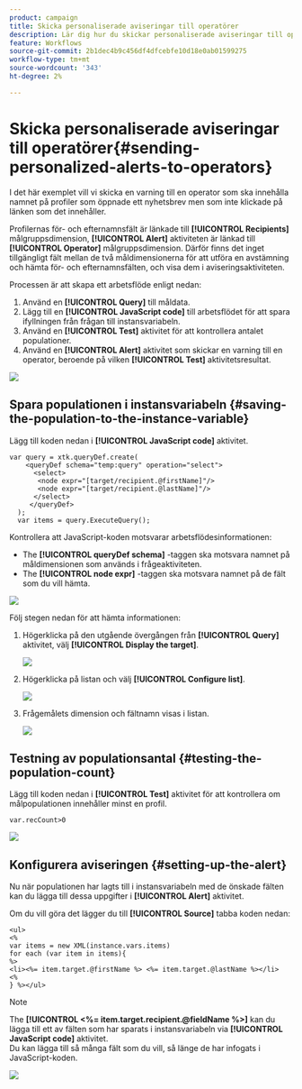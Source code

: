 ```yaml
---
product: campaign
title: Skicka personaliserade aviseringar till operatörer
description: Lär dig hur du skickar personaliserade aviseringar till operatorer
feature: Workflows
source-git-commit: 2b1dec4b9c456df4dfcebfe10d18e0ab01599275
workflow-type: tm+mt
source-wordcount: '343'
ht-degree: 2%

---
```


# Skicka personaliserade aviseringar till operatörer{#sending-personalized-alerts-to-operators}



I det här exemplet vill vi skicka en varning till en operator som ska innehålla namnet på profiler som öppnade ett nyhetsbrev men som inte klickade på länken som det innehåller.

Profilernas för- och efternamnsfält är länkade till **[!UICONTROL Recipients]** målgruppsdimension, **[!UICONTROL Alert]** aktiviteten är länkad till **[!UICONTROL Operator]** målgruppsdimension. Därför finns det inget tillgängligt fält mellan de två måldimensionerna för att utföra en avstämning och hämta för- och efternamnsfälten, och visa dem i aviseringsaktiviteten.

Processen är att skapa ett arbetsflöde enligt nedan:

1. Använd en **[!UICONTROL Query]** till måldata.
1. Lägg till en **[!UICONTROL JavaScript code]** till arbetsflödet för att spara ifyllningen från frågan till instansvariabeln.
1. Använd en **[!UICONTROL Test]** aktivitet för att kontrollera antalet populationer.
1. Använd en **[!UICONTROL Alert]** aktivitet som skickar en varning till en operator, beroende på vilken **[!UICONTROL Test]** aktivitetsresultat.

![](assets/uc_operator_1.png)

## Spara populationen i instansvariabeln {#saving-the-population-to-the-instance-variable}

Lägg till koden nedan i **[!UICONTROL JavaScript code]** aktivitet.

```
var query = xtk.queryDef.create(  
    <queryDef schema="temp:query" operation="select">  
      <select>  
       <node expr="[target/recipient.@firstName]"/>  
       <node expr="[target/recipient.@lastName]"/>  
      </select>  
     </queryDef>  
  );  
  var items = query.ExecuteQuery();
```

Kontrollera att JavaScript-koden motsvarar arbetsflödesinformationen:

* The **[!UICONTROL queryDef schema]** -taggen ska motsvara namnet på måldimensionen som används i frågeaktiviteten.
* The **[!UICONTROL node expr]** -taggen ska motsvara namnet på de fält som du vill hämta.

![](assets/uc_operator_3.png)

Följ stegen nedan för att hämta informationen:

1. Högerklicka på den utgående övergången från **[!UICONTROL Query]** aktivitet, välj **[!UICONTROL Display the target]**.

   ![](assets/uc_operator_4.png)

1. Högerklicka på listan och välj **[!UICONTROL Configure list]**.

   ![](assets/uc_operator_5.png)

1. Frågemålets dimension och fältnamn visas i listan.

   ![](assets/uc_operator_6.png)

## Testning av populationsantal {#testing-the-population-count}

Lägg till koden nedan i **[!UICONTROL Test]** aktivitet för att kontrollera om målpopulationen innehåller minst en profil.

```
var.recCount>0
```

![](assets/uc_operator_7.png)

## Konfigurera aviseringen {#setting-up-the-alert}

Nu när populationen har lagts till i instansvariabeln med de önskade fälten kan du lägga till dessa uppgifter i **[!UICONTROL Alert]** aktivitet.

Om du vill göra det lägger du till **[!UICONTROL Source]** tabba koden nedan:

```
<ul>
<%
var items = new XML(instance.vars.items)
for each (var item in items){
%>
<li><%= item.target.@firstName %> <%= item.target.@lastName %></li>
<%
} %></ul>
```

>[!NOTE]
>
>The **[!UICONTROL <%= item.target.recipient.@fieldName %>]** kan du lägga till ett av fälten som har sparats i instansvariabeln via **[!UICONTROL JavaScript code]** aktivitet.\
>Du kan lägga till så många fält som du vill, så länge de har infogats i JavaScript-koden.

![](assets/uc_operator_8.png)
